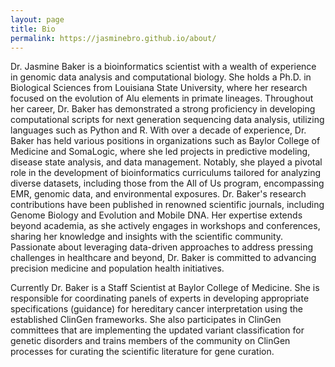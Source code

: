 ```yaml
---
layout: page
title: Bio
permalink: https://jasminebro.github.io/about/
---
```


Dr. Jasmine Baker is a bioinformatics scientist with a wealth of experience in genomic data analysis and computational biology. She holds a Ph.D. in Biological Sciences from Louisiana State University, where her research focused on the evolution of Alu elements in primate lineages. Throughout her career, Dr. Baker has demonstrated a strong proficiency in developing computational scripts for next generation sequencing data analysis, utilizing languages such as Python and R. With over a decade of experience, Dr. Baker has held various positions in organizations such as Baylor College of Medicine and SomaLogic, where she led projects in predictive modeling, disease state analysis, and data management. Notably, she played a pivotal role in the development of bioinformatics curriculums tailored for analyzing diverse datasets, including those from the All of Us program, encompassing EMR, genomic data, and environmental exposures. Dr. Baker's research contributions have been published in renowned scientific journals, including Genome Biology and Evolution and Mobile DNA. Her expertise extends beyond academia, as she actively engages in workshops and conferences, sharing her knowledge and insights with the scientific community. Passionate about leveraging data-driven approaches to address pressing challenges in healthcare and beyond, Dr. Baker is committed to advancing precision medicine and population health initiatives. 

Currently Dr. Baker is a Staff Scientist at Baylor College of Medicine. She is responsible for coordinating panels of experts in developing appropriate specifications (guidance) for hereditary cancer interpretation using the established ClinGen frameworks. She also participates in ClinGen committees that are implementing the updated variant classification for genetic disorders and trains members of the community on ClinGen processes for curating the scientific literature for gene curation.  

<!--  base Jekyll theme. You can find out more info about customizing your Jekyll theme, as well as basic Jekyll usage documentation at [jekyllrb.com](https://jekyllrb.com/)

<!-- You can find the source code for Minima at GitHub:
[jekyll][jekyll-organization] /
[minima](https://github.com/jekyll/minima) -->

<!-- You can find the source code for Jekyll at GitHub:
[jekyll][jekyll-organization] /
[jekyll](https://github.com/jekyll/jekyll) -->


<!-- [jekyll-organization]: https://github.com/jekyll
 -->